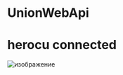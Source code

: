 # UnionWebApi

#  herocu connected

![изображение](https://user-images.githubusercontent.com/9991320/196608158-ed8c4cac-1440-48c4-bd99-85573e5424e6.png)
